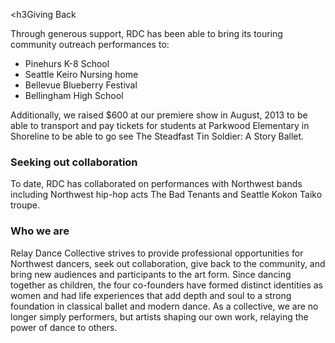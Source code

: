 <h3Giving Back</h3>
<p>Through generous support, RDC has been able to bring its touring community outreach performances to:</p>
 <ul>
    <li>Pinehurs K-8 School</li>
    <li>Seattle Keiro Nursing home</li>
    <li>Bellevue Blueberry Festival</li>
    <li>Bellingham High School</li>
</ul>

<p>Additionally, we raised $600 at our premiere show in August, 2013 to be able to transport and pay tickets for students at Parkwood Elementary in Shoreline to be able to go see The Steadfast Tin Soldier: A Story Ballet.</p>
<h3>Seeking out collaboration</h3>
<p>To date, RDC has collaborated on performances with Northwest bands including Northwest hip-hop acts The Bad Tenants and Seattle Kokon Taiko troupe.</p>

<h3>Who we are</h3>
<p>Relay Dance Collective strives to provide professional opportunities for Northwest dancers, seek out collaboration, give back to the community, and bring new audiences and participants to the art form. Since dancing together as children, the four co-founders have formed distinct identities as women and had life experiences that add depth and soul to a strong foundation in classical ballet and modern dance. As a collective, we are no longer simply performers, but artists shaping our own work, relaying the power of dance to others.</p>
